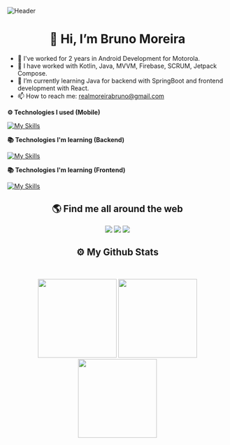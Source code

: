 ![Header](https://user-images.githubusercontent.com/74038190/242390524-0c7eb6ed-663b-4ce4-bfbd-18239a38ba1b.gif)
<h1 align="center">
  👋 Hi, I’m Bruno Moreira
</h1>

- 👀 I've worked for 2 years in Android Development for Motorola.
- 📎 I have worked with Kotlin, Java, MVVM, Firebase, SCRUM, Jetpack Compose.
- 🌱 I’m currently learning Java for backend with SpringBoot and frontend development with React.
- 📫 How to reach me: realmoreirabruno@gmail.com

<!---
realmoreirabruno/realmoreirabruno is a ✨ special ✨ repository because its `README.md` (this file) appears on your GitHub profile.
You can click the Preview link to take a look at your changes.
--->

<p align="left">
  <strong>⚙️ Technologies I used (Mobile)</strong><br>
  
  [![My Skills](https://skillicons.dev/icons?i=kotlin,java,flutter,dart,firebase,sqlite&theme=dark)](https://skillicons.dev)
</p>

<p align="left">
  <strong>📚 Technologies I'm learning (Backend)</strong><br>

  [![My Skills](https://skillicons.dev/icons?i=java,spring,postgres,docker,kubernetes,rabbitmq&theme=dark)](https://skillicons.dev)
</p>

<p align="left">
  <strong>📚 Technologies I'm learning (Frontend)</strong><br>

  [![My Skills](https://skillicons.dev/icons?i=html,css,js,react,bootstrap,nextjs&theme=dark)](https://skillicons.dev)
</p>

<h2 align="center">🌎 Find me all around the web</h2>

<div align="center"> 
  <a href="https://www.linkedin.com/in/moreira-bruno/" target="_blank"><img src="https://img.shields.io/badge/LinkedIn-0077B5?style=for-the-badge&logo=linkedin&logoColor=white" target="_blank"></a>
  <a href="https://github.com/realmoreirabruno" target="_blank"><img src="https://img.shields.io/badge/GitHub-100000?style=for-the-badge&logo=github&logoColor=white" target="_blank"></a>
  <a href="https://instagram.com/brunaozao_" target="_blank"><img src="https://img.shields.io/badge/Instagram-d62976?style=for-the-badge&logo=instagram&logoColor=pink" target="_blank"></a>
</div>

<h2 align="center">
  ⚙️ My Github Stats
</h2>

<br>
  <p align = "center">
    <img height="180em"  src = "https://github-readme-stats.vercel.app/api?username=realmoreirabruno&show_icons=true&theme=radical&line_height=27">
    <img height="180em" src = "https://github-readme-stats.vercel.app/api/top-langs/?username=realmoreirabruno&layout=compact&langs_count=10&theme=radical">
    <img height="180em"  src="https://github-readme-streak-stats.herokuapp.com/?user=realmoreirabruno&layout=compact&theme=radical" />
  </p>
</br>
